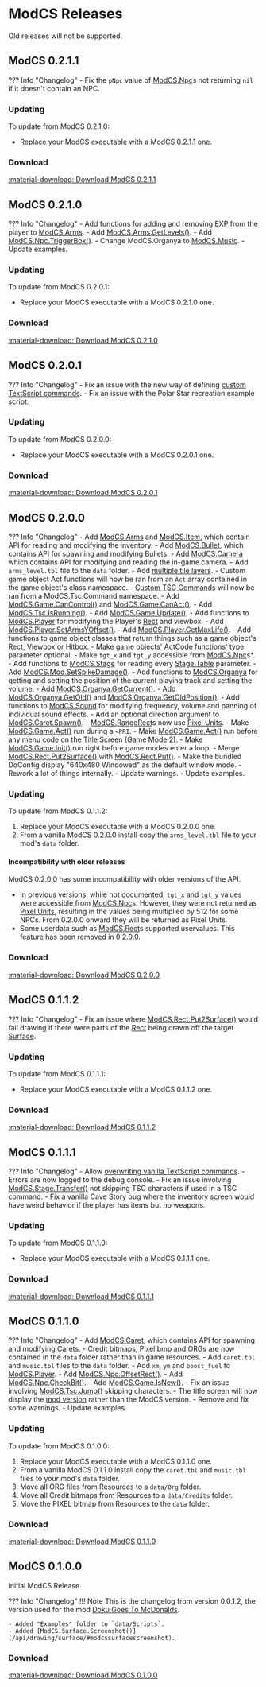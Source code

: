 # ModCS Releases

Old releases will not be supported.

## ModCS 0.2.1.1

??? Info "Changelog"
	- Fix the `pNpc` value of [ModCS.Npc](/api/objects/npc/)s not returning `nil` if it doesn't contain an NPC.

### Updating

To update from ModCS 0.2.1.0:

- Replace your ModCS executable with a ModCS 0.2.1.1 one.

### Download

[:material-download: Download ModCS 0.2.1.1](/assets/releases/modcs0211.zip)

## ModCS 0.2.1.0

??? Info "Changelog"
	- Add functions for adding and removing EXP from the player to [ModCS.Arms](/api/inventory/arms/).
	- Add [ModCS.Arms.GetLevels()](/api/inventory/arms/#modcsarmsgetlevels).
	- Add [ModCS.Npc.TriggerBox()](/api/objects/npc/functions/#modcsnpctriggerbox).
	- Change ModCS.Organya to [ModCS.Music](/api/sound/music/).
	- Update examples.

### Updating

To update from ModCS 0.2.0.1:

- Replace your ModCS executable with a ModCS 0.2.1.0 one.

### Download

[:material-download: Download ModCS 0.2.1.0](/assets/releases/modcs0210.zip)

## ModCS 0.2.0.1

??? Info "Changelog"
	- Fix an issue with the new way of defining [custom TextScript commands](/api/tsc/#custom-commands).
	- Fix an issue with the Polar Star recreation example script.

### Updating

To update from ModCS 0.2.0.0:

- Replace your ModCS executable with a ModCS 0.2.0.1 one.

### Download

[:material-download: Download ModCS 0.2.0.1](/assets/releases/modcs0201.zip)

## ModCS 0.2.0.0

??? Info "Changelog"
	- Add [ModCS.Arms](/api/inventory/arms/) and [ModCS.Item](/api/inventory/item/), which contain API for reading and modifying the inventory.
	- Add [ModCS.Bullet](/api/objects/bullet/), which contains API for spawning and modifying Bullets.
	- Add [ModCS.Camera](/api/camera/) which contains API for modifying and reading the in-game camera.
	- Add `arms_level.tbl` file to the `data` folder.
	- Add [multiple tile layers](/pxl/).
	- Custom game object Act functions will now be ran from an `Act` array contained in the game object's class namespace.
	- [Custom TSC Commands](/api/tsc/#custom-commands) will now be ran from a ModCS.Tsc.Command namespace.
	- Add [ModCS.Game.CanControl()](/api/game/#modcsgamecancontrol) and [ModCS.Game.CanAct()](/api/game/#modcsgamecanact).
	- Add [ModCS.Tsc.IsRunning()](/api/tsc/#modcstscisrunning).
	- Add [ModCS.Game.Update()](/api/game/#modcsgameupdate).
	- Add functions to [ModCS.Player](/api/objects/player/) for modifying the Player's [Rect](/api/drawing/rect/) and viewbox.
	- Add [ModCS.Player.SetArmsYOffset()](/api/objects/player/#modcsplayersetarmsyoffset).
	- Add [ModCS.Player.GetMaxLife()](/api/objects/player/#modcsplayergetmaxlife).
	- Add functions to game object classes that return things such as a game object's [Rect](/api/drawing/rect/), Viewbox or Hitbox.
	- Make game objects' ActCode functions' type parameter optional.
	- Make `tgt_x` and `tgt_y` accessible from [ModCS.Npc](/api/objects/npc/)s\*.
	- Add functions to [ModCS.Stage](/api/stage/) for reading every [Stage Table](/api/stage/#stage-table) parameter.
	- Add [ModCS.Mod.SetSpikeDamage()](/api/mod/#modcsmodsetspikedamage).
	- Add functions to [ModCS.Organya](/api/sound/music/) for getting and setting the position of the current playing track and setting the volume.
	- Add [ModCS.Organya.GetCurrent()](/api/sound/music/#modcsmusicgetcurrent).
	- Add [ModCS.Organya.GetOld()](/api/sound/music/#modcsmusicgetold) and [ModCS.Organya.GetOldPosition()](/api/sound/music/#modcsmusicgetposition).
	- Add functions to [ModCS.Sound](/api/sound/sound/) for modifying frequency, volume and panning of individual sound effects.
	- Add an optional direction argument to [ModCS.Caret.Spawn()](/api/objects/caret/#modcscaretspawn).
	- [ModCS.RangeRect](/api/objects/range/)s now use [Pixel Units](/api/objects/pixel/).
	- Make [ModCS.Game.Act()](/api/game/#modcsgameact) run during a `<PRI`.
	- Make [ModCS.Game.Act()](/api/game/#modcsgameact) run before any menu code on the Title Screen ([Game Mode](/api/game/#modcsgamegetmode) 2).
	- Make [ModCS.Game.Init()](/api/game/#modcsgameinit) run right before game modes enter a loop.
	- Merge [ModCS.Rect.Put2Surface()](/api/deprecated/#modcsrectput2surface) with [ModCS.Rect.Put()](/api/drawing/rect/#modcsrectput).
	- Make the bundled DoConfig display "640x480 Windowed" as the default window mode.
	- Rework a lot of things internally.
	- Update warnings.
	- Update examples.

### Updating

To update from ModCS 0.1.1.2:

1. Replace your ModCS executable with a ModCS 0.2.0.0 one.
2. From a vanilla ModCS 0.2.0.0 install copy the `arms_level.tbl` file to your mod's `data` folder.

#### Incompatibility with older releases

ModCS 0.2.0.0 has some incompatibility with older versions of the API.

- In previous versions, while not documented, `tgt_x` and `tgt_y` values were accessible from [ModCS.Npc](/api/objects/npc/)s. However, they were not returned as [Pixel Units](/api/objects/pixel/), resulting in the values being multiplied by 512 for some NPCs. From 0.2.0.0 onward they will be returned as Pixel Units.
- Some userdata such as [ModCS.Rect](/api/drawing/rect/)s supported uservalues. This feature has been removed in 0.2.0.0.

### Download

[:material-download: Download ModCS 0.2.0.0](/assets/releases/modcs0200.zip)

## ModCS 0.1.1.2

??? Info "Changelog"
	- Fix an issue where [ModCS.Rect.Put2Surface()](/api/deprecated/#modcsrectput2surface) would fail drawing if there were parts of the [Rect](/api/drawing/rect/) being drawn off the target [Surface](/api/drawing/surface/).

### Updating

To update from ModCS 0.1.1.1:

- Replace your ModCS executable with a ModCS 0.1.1.2 one.

### Download

[:material-download: Download ModCS 0.1.1.2](/assets/releases/modcs0112.zip)

## ModCS 0.1.1.1

??? Info "Changelog"
	- Allow [overwriting vanilla TextScript commands](/api/tsc/#custom-commands).
	- Errors are now logged to the debug console.
	- Fix an issue involving [ModCS.Stage.Transfer()](/api/stage/#modcsstagetransfer) not skipping TSC characters if used in a TSC command.
	- Fix a vanilla Cave Story bug where the inventory screen would have weird behavior if the player has items but no weapons.

### Updating

To update from ModCS 0.1.1.0:

- Replace your ModCS executable with a ModCS 0.1.1.1 one.

### Download

[:material-download: Download ModCS 0.1.1.1](/assets/releases/modcs0111.zip)

## ModCS 0.1.1.0

??? Info "Changelog"
	- Add [ModCS.Caret](/api/objects/caret/), which contains API for spawning and modifying Carets.
	- Credit bitmaps, Pixel.bmp and ORGs are now contained in the `data` folder rather than in game resources.
	- Add `caret.tbl` and `music.tbl` files to the `data` folder.
	- Add `xm`, `ym` and `boost_fuel` to [ModCS.Player](/api/objects/player/).
	- Add [ModCS.Npc.OffsetRect()](/api/objects/npc/functions/#modcsnpcoffsetrect).
	- Add [ModCS.Npc.CheckBit()](/api/objects/npc/bits/#modcsnpccheckbit).
	- Add [ModCS.Game.IsNew()](/api/game/#modcsgameisnew).
	- Fix an issue involving [ModCS.Tsc.Jump()](/api/tsc/#modcstscjump) skipping characters.
	- The title screen will now display the [mod version](/api/mod/#modcsmodsetversion) rather than the ModCS version.
	- Remove and fix some warnings.
	- Update examples.

### Updating

To update from ModCS 0.1.0.0:

1. Replace your ModCS executable with a ModCS 0.1.1.0 one.
2. From a vanilla ModCS 0.1.1.0 install copy the `caret.tbl` and `music.tbl` files to your mod's `data` folder.
3. Move all ORG files from Resources to a `data/Org` folder.
4. Move all Credit bitmaps from Resources to a `data/Credits` folder.
5. Move the PIXEL bitmap from Resources to the `data` folder.

### Download

[:material-download: Download ModCS 0.1.1.0](/assets/releases/modcs0110.zip)

## ModCS 0.1.0.0

Initial ModCS Release.

??? Info "Changelog"
	!!! Note
		This is the changelog from version 0.0.1.2, the version used for the mod [Doku Goes To McDonalds](https://doukutsuclub.knack.com/database#search-database/mod-details/5fbab65b03e82f001bcd17e7/).

	- Added "Examples" folder to `data/Scripts`.
	- Added [ModCS.Surface.Screenshot()](/api/drawing/surface/#modcssurfacescreenshot).

### Download

[:material-download: Download ModCS 0.1.0.0](/assets/releases/modcs0100.zip)

